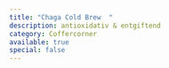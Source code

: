 ```yaml
---
title: "Chaga Cold Brew  "
description: antioxidativ & entgiftend
category: Coffercorner
available: true
special: false
---
```

